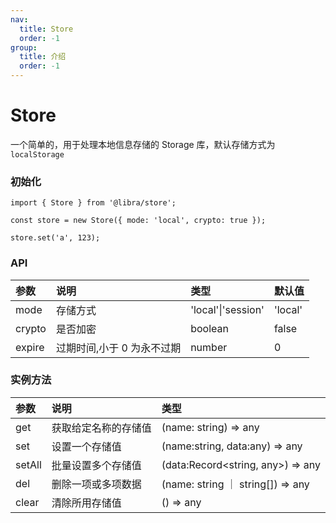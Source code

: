 ```yaml
---
nav:
  title: Store
  order: -1
group:
  title: 介绍
  order: -1
---
```


# Store

一个简单的，用于处理本地信息存储的 Storage 库，默认存储方式为`localStorage`

### 初始化

```tsx ｜ pure
import { Store } from '@libra/store';

const store = new Store({ mode: 'local', crypto: true });

store.set('a', 123);
```

### API

| 参数   | 说明                       | 类型               | 默认值  |
| :----- | :------------------------- | :----------------- | :------ |
| mode   | 存储方式                   | 'local'\|'session' | 'local' |
| crypto | 是否加密                   | boolean            | false   |
| expire | 过期时间,小于 0 为永不过期 | number             | 0       |

### 实例方法

| 参数   | 说明                 | 类型                              |
| :----- | :------------------- | :-------------------------------- |
| get    | 获取给定名称的存储值 | (name: string) => any             |
| set    | 设置一个存储值       | (name:string, data:any) => any    |
| setAll | 批量设置多个存储值   | (data:Record<string, any>) => any |
| del    | 删除一项或多项数据   | (name: string ｜ string[]) => any |
| clear  | 清除所用存储值       | () => any                         |
